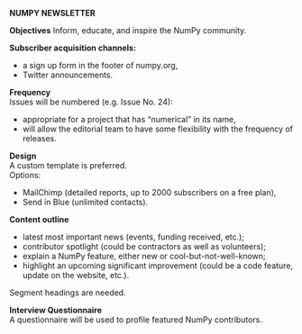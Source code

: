 **NUMPY NEWSLETTER**

**Objectives**
Inform, educate, and inspire the NumPy community.


**Subscriber acquisition channels:**
- a sign up form in the footer of numpy.org,
- Twitter announcements.

**Frequency**
<br>Issues will be numbered (e.g. Issue No. 24):
- appropriate for a project that has “numerical” in its name,
- will allow the editorial team to have some flexibility with the frequency of releases.


**Design**
<br>A custom template is preferred. 
<br>Options:
- MailChimp (detailed reports, up to 2000 subscribers on a free plan),
- Send in Blue (unlimited contacts).


**Content outline**
- latest most important news (events, funding received, etc.);
- contributor spotlight (could be contractors as well as volunteers);
- explain a NumPy feature, either new or cool-but-not-well-known;
- highlight an upcoming significant improvement (could be a code feature, update on the website, etc.).

Segment headings are needed.
 
 
**Interview Questionnaire**
<br>A questionnaire will be used to profile featured NumPy contributors.

